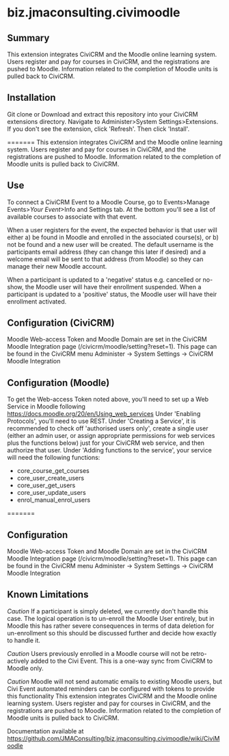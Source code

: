 # biz.jmaconsulting.civimoodle

## Summary
This extension integrates CiviCRM and the Moodle online learning system.
    Users register and pay for courses in CiviCRM, and the registrations are pushed to Moodle.
    Information related to the completion of Moodle units is pulled back to CiviCRM.

## Installation
Git clone or Download and extract this repository into your CiviCRM extensions directory. Navigate to Administer>System Settings>Extensions. If you don't see the extension, click 'Refresh'. Then click 'Install'.

=======
This extension integrates CiviCRM and the Moodle online learning system. 
    Users register and pay for courses in CiviCRM, and the registrations are pushed to Moodle. 
    Information related to the completion of Moodle units is pulled back to CiviCRM.

## Use
To connect a CiviCRM Event to a Moodle Course, go to Events>Manage Events>*Your Event*>Info and Settings tab. At the bottom you'll see a list of available courses to associate with that event.

When a user registers for the event, the expected behavior is that user will either a) be found in Moodle and enrolled in the associated course(s), or b) not be found and a new user will be created. The default username is the participants email address (they can change this later if desired) and a welcome email will be sent to that address (from Moodle) so they can manage their new Moodle account.

When a participant is updated to a 'negative' status e.g. cancelled or no-show, the Moodle user will have their enrollment suspended. When a participant is updated to a 'positive' status, the Moodle user will have their enrollment activated.

## Configuration (CiviCRM)
Moodle Web-access Token and Moodle Domain are set in the CiviCRM Moodle Integration page (/civicrm/moodle/setting?reset=1). This page can be found in the CiviCRM menu Administer -> System Settings -> CiviCRM Moodle Integration

## Configuration (Moodle)
To get the Web-access Token noted above, you'll need to set up a Web Service in Moodle following https://docs.moodle.org/20/en/Using_web_services
Under 'Enabling Protocols', you'll need to use REST.
Under 'Creating a Service', it is recommended to check off 'authorised users only', create a single user (either an admin user, or assign appropriate permissions for web services plus the functions below) just for your CiviCRM web service, and then authorize that user.
Under 'Adding functions to the service', your service will need the following functions:
  - core_course_get_courses
  - core_user_create_users
  - core_user_get_users
  - core_user_update_users
  - enrol_manual_enrol_users

=======
## Configuration
Moodle Web-access Token and Moodle Domain are set in the CiviCRM Moodle Integration page (/civicrm/moodle/setting?reset=1). This page can be found in the CiviCRM menu Administer -> System Settings -> CiviCRM Moodle Integration

## Known Limitations
*Caution* If a participant is simply deleted, we currently don't handle this case. The logical operation is to un-enroll the Moodle User entirely, but in Moodle this has rather severe consequences in terms of data deletion for un-enrollment so this should be discussed further and decide how exactly to handle it.

*Caution* Users previously enrolled in a Moodle course will not be retro-actively added to the Civi Event. This is a one-way sync from CiviCRM to Moodle only.

*Caution* Moodle will not send automatic emails to existing Moodle users, but Civi Event automated reminders can be configured with tokens to provide this functionality
This extension integrates CiviCRM and the Moodle online learning system. 
    Users register and pay for courses in CiviCRM, and the registrations are pushed to Moodle. 
    Information related to the completion of Moodle units is pulled back to CiviCRM.
    
Documentation available at https://github.com/JMAConsulting/biz.jmaconsulting.civimoodle/wiki/CiviMoodle
